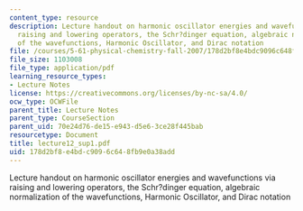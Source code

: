 ```yaml
---
content_type: resource
description: Lecture handout on harmonic oscillator energies and wavefunctions via
  raising and lowering operators, the Schr?dinger equation, algebraic normalization
  of the wavefunctions, Harmonic Oscillator, and Dirac notation
file: /courses/5-61-physical-chemistry-fall-2007/178d2bf8e4bdc9096c648fb9e0a38add_lecture12_sup1.pdf
file_size: 1103008
file_type: application/pdf
learning_resource_types:
- Lecture Notes
license: https://creativecommons.org/licenses/by-nc-sa/4.0/
ocw_type: OCWFile
parent_title: Lecture Notes
parent_type: CourseSection
parent_uid: 70e24d76-de15-e943-d5e6-3ce28f445bab
resourcetype: Document
title: lecture12_sup1.pdf
uid: 178d2bf8-e4bd-c909-6c64-8fb9e0a38add
---
```

Lecture handout on harmonic oscillator energies and wavefunctions via raising and lowering operators, the Schr?dinger equation, algebraic normalization of the wavefunctions, Harmonic Oscillator, and Dirac notation